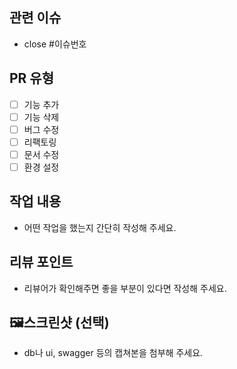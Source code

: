 ## 관련 이슈
- close #이슈번호

## PR 유형
- [ ] 기능 추가
- [ ] 기능 삭제
- [ ] 버그 수정
- [ ] 리팩토링
- [ ] 문서 수정
- [ ] 환경 설정

## 작업 내용
- 어떤 작업을 했는지 간단히 작성해 주세요.

## 리뷰 포인트
- 리뷰어가 확인해주면 좋을 부분이 있다면 작성해 주세요.

## 🖼스크린샷 (선택)
- db나 ui, swagger 등의 캡쳐본을 첨부해 주세요.
